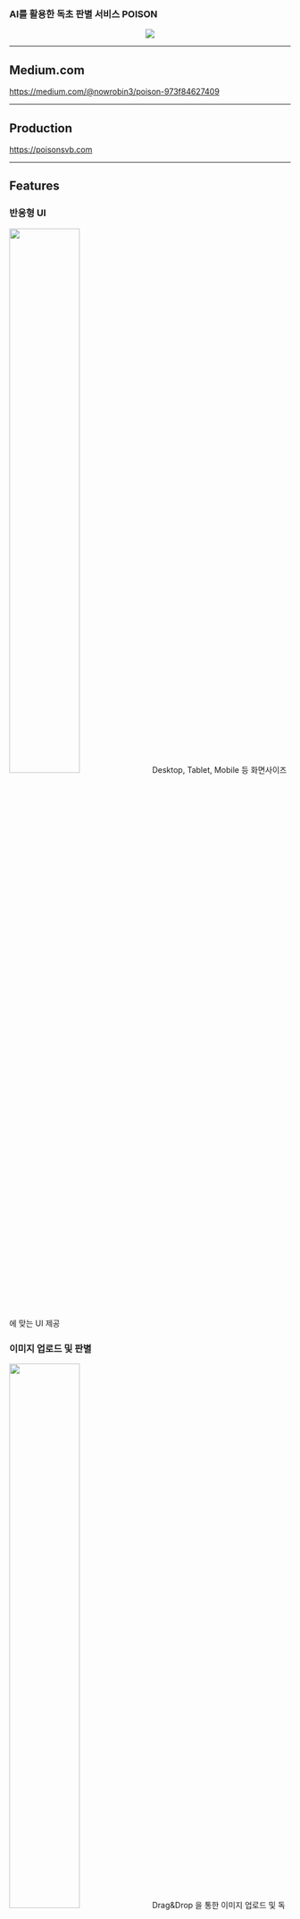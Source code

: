 
### <p>AI를 활용한 독초 판별 서비스 POISON</p>
<div align=center>
<img src="https://user-images.githubusercontent.com/112836685/216101873-695f850c-1647-4374-b744-d76cef4f1ab3.png"/>
 
</div>

***
## Medium.com
https://medium.com/@nowrobin3/poison-973f84627409
***
## Production
https://poisonsvb.com
  
***
## Features

### 반응형 UI
<img src="https://user-images.githubusercontent.com/83197138/216485464-ba868a0a-3625-429f-8883-d47504e6a74c.gif" width="50%"/>
Desktop, Tablet, Mobile 등 화면사이즈에 맞는 UI 제공

### 이미지 업로드 및 판별
<img src="https://user-images.githubusercontent.com/83197138/216485225-5e284db3-d0c8-400d-8b18-c825fc5969c3.gif" width="50%"/>
Drag&Drop 을 통한 이미지 업로드 및 독초 판별 결과 제공

### 도감 
<img src="https://user-images.githubusercontent.com/83197138/216485419-960d34f1-04f2-4546-9843-9ca0bc5d6d35.gif" width="50%"/>
학습된 식물들의 리스트 및 식물 정보를 볼 수 있는 페이지<br/>
도감리스트 전체를 로딩하는 것이 아닌 무한스크롤을 통해 필요한 만큼의 데이터 로딩

### 검색 
<img src="https://user-images.githubusercontent.com/83197138/216485432-be9465a4-8935-4cc5-a2df-f2993e5e02fd.gif" width="50%"/>
도감에 등록된 식물을 검색할 수 있는 페이지<br/>
MongoDB Atlas Search를 통해 유사어 검색, 다중검색 지원

### 랭킹 
<img src="https://user-images.githubusercontent.com/83197138/216485444-51852996-3fa4-4e6f-a325-00fded4055b2.gif" width="50%"/>
판별 결과로 많이 조회된 순으로 랭킹을 보여주는 컴포넌트<br/>
스케쥴러를 사용하여 1시간 단위의 랭킹 제공 가능<br/>
차트를 통해 결과를 시각적으로 표현






***
## System Arcitechture
<div align =center>
<image src="https://user-images.githubusercontent.com/112836685/216496964-67b71afe-feb5-4d87-913d-ae3d83e9bd3c.png">
</div>
  
  
  
***
## Tech Stack

<div align =center>

Area| Tech Stack|
:--------:|:------------------------------:|
**Frontend** | <img src="https://img.shields.io/badge/TypeScript-3178C6.svg?style=for-the-badge&logo=TypeScript&logoColor=black"> <img src="https://img.shields.io/badge/react-61DAFB?style=for-the-badge&logo=react&logoColor=black"> <img src="https://img.shields.io/badge/ReactQuery-FF4154.svg?&style=for-the-badge&logo=ReactQuery&logoColor=white"> <img src="https://img.shields.io/badge/React Router-CA4245.svg?&style=for-the-badge&logo=reactrouter&logoColor=white"> <img src="https://img.shields.io/badge/Vite-646CFF.svg?&style=for-the-badge&logo=vite&logoColor=white"> <img src="https://img.shields.io/badge/Sass-CC6699?&style=for-the-badge&logo=Sass&logoColor=white"> <img src="https://img.shields.io/badge/Framer Motion-0055FF?&style=for-the-badge&logo=framer&logoColor=white"> <img src="https://img.shields.io/badge/Storybook-FF4785?&style=for-the-badge&logo=storybook&logoColor=white"> <img src="https://img.shields.io/badge/Mock Service Worker-FF6A33?&style=for-the-badge"> <img src="https://img.shields.io/badge/ApexChart-0682F2?&style=for-the-badge"> 
**Backend** | <img src="https://img.shields.io/badge/Django-092E20?style=for-the-badge&logo=Django&logoColor=white"> <img src="https://img.shields.io/badge/DJANGO_REST-ff1709?style=for-the-badge&logo=django&logoColor=white&color=ff1709&labelColor=gray"> <img src="https://img.shields.io/badge/RabbitMQ-FF6600?style=for-the-badge&logo=RabbitMQ&logoColor=white"> <img src="https://img.shields.io/badge/Celery-37814A?style=for-the-badge&logo=Celery&logoColor=white"> <img src="https://img.shields.io/badge/mongoDB-47A248?style=for-the-badge&logo=MongoDB&logoColor=white">  <img src="https://img.shields.io/badge/Amazon S3-569A31?style=for-the-badge&logo=Amazon S3&logoColor=white"> <img src="https://img.shields.io/badge/Redis-DC382D?style=for-the-badge&logo=Redis&logoColor=white">
**AI** | <img src="https://img.shields.io/badge/flask-000000?&style=for-the-badge&logo=flask&logoColor=white"> <img src="https://img.shields.io/badge/OpenCV-5C3EE8?style=for-the-badge&logo=OpenCV&logoColor=white"> <img src="https://img.shields.io/badge/TensorFlow-FF6F00?&style=for-the-badge&logo=TensorFlow&logoColor=white"> <img src="https://img.shields.io/badge/scikit_learn-F7931E?&style=for-the-badge&logo=scikit-learn&logoColor=white">
**DevOps** | <img src="https://img.shields.io/badge/NGINX-009639?style=for-the-badge&logo=nginx&logoColor=black"> <img src="https://img.shields.io/badge/gunicorn-499848?style=for-the-badge&logo=gunicorn&logoColor=black"> <img src="https://img.shields.io/badge/Docker-2496ED?style=for-the-badge&logo=docker&logoColor=white"> <img src="https://img.shields.io/badge/Github_Actions-2088FF?style=for-the-badge&logo=Github-Actions&logoColor=black"> <img src="https://img.shields.io/badge/Amazon_EC2-FF9900?style=for-the-badge&logo=Amazon-EC2&logoColor=black">
**Monitoring** |   <img src="https://img.shields.io/badge/Grafana-F46800?style=for-the-badge&logo=grafana&logoColor=black"> <img src="https://img.shields.io/badge/Prometheus-E6522C?style=for-the-badge&logo=Prometheus&logoColor=black"> <img src = "https://img.shields.io/badge/cadvisor-1478FF?style=for-the-badge&logoColor=black"> <img src="https://img.shields.io/badge/Sentry-362D59?&style=for-the-badge&logo=sentry&logoColor=white"> ![node-exporter](https://img.shields.io/badge/node_exporter-37D100?style=for-the-badge&logoColor=black) ![Elastic Stack](https://img.shields.io/static/v1?style=for-the-badge&message=Elastic+Stack&color=005571&logo=Elastic+Stack&logoColor=FFFFFF&label=)
**etc** | ![Slack](https://img.shields.io/static/v1?style=for-the-badge&message=Slack&color=4A154B&logo=Slack&logoColor=FFFFFF&label=) ![Notion](https://img.shields.io/static/v1?style=for-the-badge&message=Notion&color=000000&logo=Notion&logoColor=FFFFFF&label=) ![Figma](https://img.shields.io/static/v1?style=for-the-badge&message=Figma&color=F24E1E&logo=Figma&logoColor=FFFFFF&label=) ![Postman](https://img.shields.io/static/v1?style=for-the-badge&message=Postman&color=FF6C37&logo=Postman&logoColor=FFFFFF&label=) <img src="https://img.shields.io/badge/swagger-85EA2D?style=for-the-badge&logo=swagger&logoColor=black"> ![GitKraken](https://img.shields.io/static/v1?style=for-the-badge&message=GitKraken&color=179287&logo=GitKraken&logoColor=FFFFFF&label=) ![Visual Studio Code](https://img.shields.io/static/v1?style=for-the-badge&message=Visual+Studio+Code&color=007ACC&logo=Visual+Studio+Code&logoColor=FFFFFF&label=)
</div>
  
*** 
 
<details>
<summary><h3>Frontend</h3></summary>
 
## File Directory
```
📦frontend
 ┣ 📂.github
 ┃ ┣ 📂ISSUE_TEMPLATE
 ┃ ┃ ┣ 📜error-report.md
 ┃ ┃ ┣ 📜feature-request.md
 ┃ ┃ ┣ 📜refactoring-report.md
 ┃ ┃ ┗ 📜setting-report.md
 ┃ ┗ 📜PULL_REQUEST_TEMPLATE.md
 ┣ 📂.storybook
 ┃ ┣ 📜main.cjs
 ┃ ┣ 📜preview-head.html
 ┃ ┗ 📜preview.cjs
 ┣ 📂public
 ┃ ┣ 📜favicon.ico
 ┃ ┗ 📜mockServiceWorker.js
 ┣ 📂src
 ┃ ┣ 📂assets
 ┃ ┃ ┣ 📜FirstMedal.png
 ┃ ┃ ┣ 📜SecondMedal.png
 ┃ ┃ ┣ 📜ThirdMedal.png
 ┃ ┃ ┣ 📜crown.svg
 ┃ ┃ ┣ 📜firstPlace.svg
 ┃ ┃ ┣ 📜icon_x.png
 ┃ ┃ ┣ 📜image1.svg
 ┃ ┃ ┣ 📜logo.svg
 ┃ ┃ ┣ 📜logo2.png
 ┃ ┃ ┣ 📜main_background.png
 ┃ ┃ ┣ 📜outercrown.svg
 ┃ ┃ ┣ 📜react.svg
 ┃ ┃ ┣ 📜search.svg
 ┃ ┃ ┗ 📜upload.svg
 ┃ ┣ 📂components
 ┃ ┃ ┣ 📂BarChart
 ┃ ┃ ┃ ┗ 📜index.tsx
 ┃ ┃ ┣ 📂DetailModal
 ┃ ┃ ┃ ┣ 📜index.tsx
 ┃ ┃ ┃ ┗ 📜styles.module.scss
 ┃ ┃ ┣ 📂DonutChart
 ┃ ┃ ┃ ┣ 📜index.tsx
 ┃ ┃ ┃ ┗ 📜styles.module.scss
 ┃ ┃ ┣ 📂EncyclopediaBtn
 ┃ ┃ ┃ ┣ 📜index.tsx
 ┃ ┃ ┃ ┗ 📜styles.module.scss
 ┃ ┃ ┣ 📂FlowerCard
 ┃ ┃ ┃ ┣ 📜index.tsx
 ┃ ┃ ┃ ┗ 📜styles.module.scss
 ┃ ┃ ┣ 📂Loading
 ┃ ┃ ┃ ┣ 📜index.tsx
 ┃ ┃ ┃ ┗ 📜styles.module.scss
 ┃ ┃ ┣ 📂Loading2
 ┃ ┃ ┃ ┣ 📜index.tsx
 ┃ ┃ ┃ ┗ 📜styles.module.scss
 ┃ ┃ ┣ 📂LogoTitle
 ┃ ┃ ┃ ┣ 📜index.tsx
 ┃ ┃ ┃ ┗ 📜styles.module.scss
 ┃ ┃ ┣ 📂NavigationBar
 ┃ ┃ ┃ ┣ 📜index.tsx
 ┃ ┃ ┃ ┗ 📜styles.module.scss
 ┃ ┃ ┣ 📂PieChart
 ┃ ┃ ┃ ┗ 📜index.tsx
 ┃ ┃ ┣ 📂RankList
 ┃ ┃ ┃ ┣ 📜index.tsx
 ┃ ┃ ┃ ┗ 📜styles.module.scss
 ┃ ┃ ┣ 📂RankModal
 ┃ ┃ ┃ ┣ 📜index.tsx
 ┃ ┃ ┃ ┗ 📜styles.module.scss
 ┃ ┃ ┣ 📂RankTop
 ┃ ┃ ┃ ┣ 📜index.tsx
 ┃ ┃ ┃ ┗ 📜styles.module.scss
 ┃ ┃ ┣ 📂RankingBtn
 ┃ ┃ ┃ ┣ 📜index.tsx
 ┃ ┃ ┃ ┗ 📜styles.module.scss
 ┃ ┃ ┗ 📂ResultCard
 ┃ ┃ ┃ ┣ 📜index.tsx
 ┃ ┃ ┃ ┗ 📜styles.module.scss
 ┃ ┣ 📂hooks
 ┃ ┃ ┣ 📜useInput.ts
 ┃ ┃ ┗ 📜useSearchFlower.ts
 ┃ ┣ 📂mocks
 ┃ ┃ ┣ 📜handlers.ts
 ┃ ┃ ┗ 📜worker.ts
 ┃ ┣ 📂pages
 ┃ ┃ ┣ 📂Encyclopedia
 ┃ ┃ ┃ ┣ 📜index.tsx
 ┃ ┃ ┃ ┗ 📜styles.module.scss
 ┃ ┃ ┣ 📂Main
 ┃ ┃ ┃ ┣ 📜index.tsx
 ┃ ┃ ┃ ┗ 📜styles.module.scss
 ┃ ┃ ┣ 📂Result
 ┃ ┃ ┃ ┣ 📜index.tsx
 ┃ ┃ ┃ ┗ 📜styles.module.scss
 ┃ ┃ ┗ 📜_layout.tsx
 ┃ ┣ 📂stories
 ┃ ┃ ┣ 📂DetailModal
 ┃ ┃ ┃ ┣ 📜DetailModal.stories.tsx
 ┃ ┃ ┃ ┣ 📜index.tsx
 ┃ ┃ ┃ ┗ 📜styles.module.scss
 ┃ ┃ ┣ 📂DonutChart
 ┃ ┃ ┃ ┣ 📜DountChart.stories.tsx
 ┃ ┃ ┃ ┣ 📜index.tsx
 ┃ ┃ ┃ ┗ 📜styles.module.scss
 ┃ ┃ ┣ 📂EncyclopediaBtn
 ┃ ┃ ┃ ┣ 📜EncyclopediaBtn.stories.tsx
 ┃ ┃ ┃ ┣ 📜index.tsx
 ┃ ┃ ┃ ┗ 📜styles.module.scss
 ┃ ┃ ┣ 📂FlowerCard
 ┃ ┃ ┃ ┣ 📜FlowerCard.stories.tsx
 ┃ ┃ ┃ ┣ 📜index.tsx
 ┃ ┃ ┃ ┗ 📜styles.module.scss
 ┃ ┃ ┣ 📂Loading
 ┃ ┃ ┃ ┣ 📜Loading.stories.tsx
 ┃ ┃ ┃ ┣ 📜index.tsx
 ┃ ┃ ┃ ┗ 📜styles.module.scss
 ┃ ┃ ┣ 📂Loading2
 ┃ ┃ ┃ ┣ 📜Loading2.stories.tsx
 ┃ ┃ ┃ ┣ 📜index.tsx
 ┃ ┃ ┃ ┗ 📜styles.module.scss
 ┃ ┃ ┣ 📂LogoTitle
 ┃ ┃ ┃ ┣ 📜Logotitle.stories.tsx
 ┃ ┃ ┃ ┣ 📜index.tsx
 ┃ ┃ ┃ ┗ 📜styles.module.scss
 ┃ ┃ ┣ 📂NavigationBar
 ┃ ┃ ┃ ┣ 📜NavigationBar.stories.tsx
 ┃ ┃ ┃ ┣ 📜index.tsx
 ┃ ┃ ┃ ┗ 📜styles.module.scss
 ┃ ┃ ┣ 📂RankList
 ┃ ┃ ┃ ┣ 📜RankList.stories.tsx
 ┃ ┃ ┃ ┣ 📜index.tsx
 ┃ ┃ ┃ ┗ 📜styles.module.scss
 ┃ ┃ ┣ 📂RankModal
 ┃ ┃ ┃ ┣ 📜RankModal.stories.tsx
 ┃ ┃ ┃ ┣ 📜index.tsx
 ┃ ┃ ┃ ┗ 📜styles.module.scss
 ┃ ┃ ┣ 📂RankTop
 ┃ ┃ ┃ ┣ 📜RankTop.stories.tsx
 ┃ ┃ ┃ ┣ 📜index.tsx
 ┃ ┃ ┃ ┗ 📜styles.module.scss
 ┃ ┃ ┣ 📂RankingBtn
 ┃ ┃ ┃ ┣ 📜RankingBtn.stories.tsx
 ┃ ┃ ┃ ┣ 📜index.tsx
 ┃ ┃ ┃ ┗ 📜styles.module.scss
 ┃ ┃ ┣ 📂ResultCard
 ┃ ┃ ┃ ┣ 📜ResultCard.stories.tsx
 ┃ ┃ ┃ ┣ 📜index.tsx
 ┃ ┃ ┃ ┗ 📜styles.module.scss
 ┃ ┃ ┣ 📂assets
 ┃ ┃ ┃ ┣ 📜FirstMedal.png
 ┃ ┃ ┃ ┣ 📜SecondMedal.png
 ┃ ┃ ┃ ┣ 📜ThirdMedal.png
 ┃ ┃ ┃ ┣ 📜code-brackets.svg
 ┃ ┃ ┃ ┣ 📜colors.svg
 ┃ ┃ ┃ ┣ 📜comments.svg
 ┃ ┃ ┃ ┣ 📜crown.svg
 ┃ ┃ ┃ ┣ 📜direction.svg
 ┃ ┃ ┃ ┣ 📜firstPlace.svg
 ┃ ┃ ┃ ┣ 📜flow.svg
 ┃ ┃ ┃ ┣ 📜icon_x.png
 ┃ ┃ ┃ ┣ 📜image1.svg
 ┃ ┃ ┃ ┣ 📜logo copy.svg
 ┃ ┃ ┃ ┣ 📜logo.svg
 ┃ ┃ ┃ ┣ 📜logo2.png
 ┃ ┃ ┃ ┣ 📜main_background.png
 ┃ ┃ ┃ ┣ 📜outercrown.svg
 ┃ ┃ ┃ ┣ 📜plugin.svg
 ┃ ┃ ┃ ┣ 📜react.svg
 ┃ ┃ ┃ ┣ 📜repo.svg
 ┃ ┃ ┃ ┣ 📜search.svg
 ┃ ┃ ┃ ┣ 📜stackalt.svg
 ┃ ┃ ┃ ┗ 📜upload.svg
 ┃ ┃ ┣ 📂hooks
 ┃ ┃ ┃ ┣ 📜useInput.ts
 ┃ ┃ ┃ ┗ 📜useSearchFlower.ts
 ┃ ┃ ┣ 📜Button.stories.tsx
 ┃ ┃ ┣ 📜Button.tsx
 ┃ ┃ ┣ 📜Header.stories.tsx
 ┃ ┃ ┣ 📜Header.tsx
 ┃ ┃ ┣ 📜Introduction.stories.mdx
 ┃ ┃ ┣ 📜Page.stories.tsx
 ┃ ┃ ┣ 📜Page.tsx
 ┃ ┃ ┣ 📜button.css
 ┃ ┃ ┣ 📜header.css
 ┃ ┃ ┣ 📜media.scss
 ┃ ┃ ┣ 📜page.css
 ┃ ┃ ┗ 📜queryClient.ts
 ┃ ┣ 📂types
 ┃ ┃ ┣ 📜detail.ts
 ┃ ┃ ┣ 📜ency.ts
 ┃ ┃ ┣ 📜rank.ts
 ┃ ┃ ┣ 📜result.ts
 ┃ ┃ ┗ 📜test.ts
 ┃ ┣ 📜App.tsx
 ┃ ┣ 📜Routes.tsx
 ┃ ┣ 📜main.tsx
 ┃ ┣ 📜media.scss
 ┃ ┣ 📜queryClient.ts
 ┃ ┣ 📜reset.scss
 ┃ ┗ 📜vite-env.d.ts
 ┣ 📜.dockerignore
 ┣ 📜.eslintrc.js
 ┣ 📜.git
 ┣ 📜.gitignore
 ┣ 📜.prettierrc
 ┣ 📜Dockerfile.dev
 ┣ 📜Dockerfile.prod
 ┣ 📜LICENSE
 ┣ 📜README.md
 ┣ 📜index.html
 ┣ 📜package.json
 ┣ 📜postcss.config.cjs
 ┣ 📜tailwind.config.cjs
 ┣ 📜tsconfig.json
 ┣ 📜tsconfig.node.json
 ┣ 📜vite.config.ts
 ┗ 📜yarn.lock
 ```
 
## React Vite TypeScript
<img src="https://user-images.githubusercontent.com/83197138/216725991-05cc308e-13b0-415e-ba68-df336f37aa3a.png" width="60%"/>
ESModule 기반의 Vite를 사용하여 개발 서버를 더욱 빠르게 구동했습니다.
SPA인 React를 사용함으로써 UX를 향상시켰습니다.
Code splitting을 사용해 라우트별로 파일을 나누어 트래픽과 로딩 속도를 개선하였습니다.
정적 타입 언어인 Typescript을 사용하여 컴파일 단계에서 에러를 빠르게 확인할 수 있게 하였습니다.

## React Query & MSW
<img src="https://user-images.githubusercontent.com/83197138/216726050-67a1da9b-e822-4e4d-94e6-6e45148fa3ef.png" width="60%"/>
React query를 사용하여 서버와 클라이언트가 비동기적으로 공유하는 데이터를 관리하고 데이터 캐싱을 활용하여, API 트래픽을 감소시켰습니다.
네트워크 단에서 API를 Mocking 할 수 있는 MSW를 사용하여 API 개발을 기다리는 지연시간 없이 프론트엔드 개발이 가능하도록 하여 개발 속도를 향상시켰습니다.


## Storybook
<img src="https://user-images.githubusercontent.com/8746067/216549205-d8daf99f-19e4-4676-8e64-9243b030bbfd.png" width="60%"/>

Storybook을 사용해서 UI를 구성하는 컴포넌트들의 인터렉션 및 UI를 테스팅할 수 있게 했습니다.

## Monitoring
Sentry
|**Performance Monitoring** |**Error Example**|
|-----|-----|
<img src = "https://user-images.githubusercontent.com/8746067/216548977-2ed0a9b7-3d73-4442-9160-3d144285cdd9.png" width="500px" height="300px">|<img src = "https://user-images.githubusercontent.com/8746067/216548978-ce661720-1700-46b4-a5f1-4b77a65fe83f.png" width="500px" height="300px">

프론트엔드 에러 모니터링 및 트래킹 툴인 센트리를 사용하여 에러를 추적하였습니다. 에러의 종류, 발생 위치 등에 대한 정보를 제공하므로 원인을 찾는 데 들이는 시간을 덜 수 있으며, 에러 발생 즉시 메일 알림을 받아 빠르게 확인할 수 있습니다.
  
</details>  
  


<details> 
<summary><h3>Backend</h3></summary>
 
## File Directory

```
📦backend
 ┣ 📂.github
 ┃ ┣ 📂ISSUE_TEMPLATE
 ┃ ┃ ┣ 📜error-report.md
 ┃ ┃ ┣ 📜feature-request.md
 ┃ ┃ ┣ 📜refactoring-report.md
 ┃ ┃ ┗ 📜setting-report.md
 ┃ ┣ 📜.DS_Store
 ┃ ┗ 📜PULL_REQUEST_TEMPLATE.md
 ┣ 📂config
 ┃ ┣ 📜.env
 ┃ ┣ 📜__init__.py
 ┃ ┣ 📜asgi.py
 ┃ ┣ 📜settings.py
 ┃ ┣ 📜urls.py
 ┃ ┗ 📜wsgi.py
 ┣ 📂flower
 ┃ ┣ 📂migrations
 ┃ ┃ ┣ 📜0001_initial.py
 ┃ ┃ ┗ 📜__init__.py
 ┃ ┣ 📜__init__.py
 ┃ ┣ 📜admin.py
 ┃ ┣ 📜apps.py
 ┃ ┣ 📜celery.py
 ┃ ┣ 📜connect.py
 ┃ ┣ 📜models.py
 ┃ ┣ 📜serializers.py
 ┃ ┣ 📜tasks.py
 ┃ ┣ 📜tests.py
 ┃ ┣ 📜updater.py
 ┃ ┣ 📜urls.py
 ┃ ┗ 📜views.py
 ┣ 📂static
 ┃ ┣ 📂admin
 ┃ ┃ ┣ 📂css
 ┃ ┃ ┃ ┣ 📂vendor
 ┃ ┃ ┃ ┃ ┗ 📂select2
 ┃ ┃ ┃ ┃ ┃ ┣ 📜LICENSE-SELECT2.md
 ┃ ┃ ┃ ┃ ┃ ┣ 📜select2.css
 ┃ ┃ ┃ ┃ ┃ ┗ 📜select2.min.css
 ┃ ┃ ┃ ┣ 📜autocomplete.css
 ┃ ┃ ┃ ┣ 📜base.css
 ┃ ┃ ┃ ┣ 📜changelists.css
 ┃ ┃ ┃ ┣ 📜dashboard.css
 ┃ ┃ ┃ ┣ 📜fonts.css
 ┃ ┃ ┃ ┣ 📜forms.css
 ┃ ┃ ┃ ┣ 📜login.css
 ┃ ┃ ┃ ┣ 📜nav_sidebar.css
 ┃ ┃ ┃ ┣ 📜responsive.css
 ┃ ┃ ┃ ┣ 📜responsive_rtl.css
 ┃ ┃ ┃ ┣ 📜rtl.css
 ┃ ┃ ┃ ┗ 📜widgets.css
 ┃ ┃ ┣ 📂fonts
 ┃ ┃ ┃ ┣ 📜LICENSE.txt
 ┃ ┃ ┃ ┣ 📜README.txt
 ┃ ┃ ┃ ┣ 📜Roboto-Bold-webfont.woff
 ┃ ┃ ┃ ┣ 📜Roboto-Light-webfont.woff
 ┃ ┃ ┃ ┗ 📜Roboto-Regular-webfont.woff
 ┃ ┃ ┣ 📂img
 ┃ ┃ ┃ ┣ 📂gis
 ┃ ┃ ┃ ┃ ┣ 📜move_vertex_off.svg
 ┃ ┃ ┃ ┃ ┗ 📜move_vertex_on.svg
 ┃ ┃ ┃ ┣ 📜LICENSE
 ┃ ┃ ┃ ┣ 📜README.txt
 ┃ ┃ ┃ ┣ 📜calendar-icons.svg
 ┃ ┃ ┃ ┣ 📜icon-addlink.svg
 ┃ ┃ ┃ ┣ 📜icon-alert.svg
 ┃ ┃ ┃ ┣ 📜icon-calendar.svg
 ┃ ┃ ┃ ┣ 📜icon-changelink.svg
 ┃ ┃ ┃ ┣ 📜icon-clock.svg
 ┃ ┃ ┃ ┣ 📜icon-deletelink.svg
 ┃ ┃ ┃ ┣ 📜icon-no.svg
 ┃ ┃ ┃ ┣ 📜icon-unknown-alt.svg
 ┃ ┃ ┃ ┣ 📜icon-unknown.svg
 ┃ ┃ ┃ ┣ 📜icon-viewlink.svg
 ┃ ┃ ┃ ┣ 📜icon-yes.svg
 ┃ ┃ ┃ ┣ 📜inline-delete.svg
 ┃ ┃ ┃ ┣ 📜search.svg
 ┃ ┃ ┃ ┣ 📜selector-icons.svg
 ┃ ┃ ┃ ┣ 📜sorting-icons.svg
 ┃ ┃ ┃ ┣ 📜tooltag-add.svg
 ┃ ┃ ┃ ┗ 📜tooltag-arrowright.svg
 ┃ ┃ ┗ 📂js
 ┃ ┃ ┃ ┣ 📂admin
 ┃ ┃ ┃ ┃ ┣ 📜DateTimeShortcuts.js
 ┃ ┃ ┃ ┃ ┗ 📜RelatedObjectLookups.js
 ┃ ┃ ┃ ┣ 📂vendor
 ┃ ┃ ┃ ┃ ┣ 📂jquery
 ┃ ┃ ┃ ┃ ┃ ┣ 📜LICENSE.txt
 ┃ ┃ ┃ ┃ ┃ ┣ 📜jquery.js
 ┃ ┃ ┃ ┃ ┃ ┗ 📜jquery.min.js
 ┃ ┃ ┃ ┃ ┣ 📂select2
 ┃ ┃ ┃ ┃ ┃ ┣ 📂i18n
 ┃ ┃ ┃ ┃ ┃ ┃ ┣ 📜af.js
 ┃ ┃ ┃ ┃ ┃ ┃ ┣ 📜ar.js
 ┃ ┃ ┃ ┃ ┃ ┃ ┣ 📜az.js
 ┃ ┃ ┃ ┃ ┃ ┃ ┣ 📜bg.js
 ┃ ┃ ┃ ┃ ┃ ┃ ┣ 📜bn.js
 ┃ ┃ ┃ ┃ ┃ ┃ ┣ 📜bs.js
 ┃ ┃ ┃ ┃ ┃ ┃ ┣ 📜ca.js
 ┃ ┃ ┃ ┃ ┃ ┃ ┣ 📜cs.js
 ┃ ┃ ┃ ┃ ┃ ┃ ┣ 📜da.js
 ┃ ┃ ┃ ┃ ┃ ┃ ┣ 📜de.js
 ┃ ┃ ┃ ┃ ┃ ┃ ┣ 📜dsb.js
 ┃ ┃ ┃ ┃ ┃ ┃ ┣ 📜el.js
 ┃ ┃ ┃ ┃ ┃ ┃ ┣ 📜en.js
 ┃ ┃ ┃ ┃ ┃ ┃ ┣ 📜es.js
 ┃ ┃ ┃ ┃ ┃ ┃ ┣ 📜et.js
 ┃ ┃ ┃ ┃ ┃ ┃ ┣ 📜eu.js
 ┃ ┃ ┃ ┃ ┃ ┃ ┣ 📜fa.js
 ┃ ┃ ┃ ┃ ┃ ┃ ┣ 📜fi.js
 ┃ ┃ ┃ ┃ ┃ ┃ ┣ 📜fr.js
 ┃ ┃ ┃ ┃ ┃ ┃ ┣ 📜gl.js
 ┃ ┃ ┃ ┃ ┃ ┃ ┣ 📜he.js
 ┃ ┃ ┃ ┃ ┃ ┃ ┣ 📜hi.js
 ┃ ┃ ┃ ┃ ┃ ┃ ┣ 📜hr.js
 ┃ ┃ ┃ ┃ ┃ ┃ ┣ 📜hsb.js
 ┃ ┃ ┃ ┃ ┃ ┃ ┣ 📜hu.js
 ┃ ┃ ┃ ┃ ┃ ┃ ┣ 📜hy.js
 ┃ ┃ ┃ ┃ ┃ ┃ ┣ 📜id.js
 ┃ ┃ ┃ ┃ ┃ ┃ ┣ 📜is.js
 ┃ ┃ ┃ ┃ ┃ ┃ ┣ 📜it.js
 ┃ ┃ ┃ ┃ ┃ ┃ ┣ 📜ja.js
 ┃ ┃ ┃ ┃ ┃ ┃ ┣ 📜ka.js
 ┃ ┃ ┃ ┃ ┃ ┃ ┣ 📜km.js
 ┃ ┃ ┃ ┃ ┃ ┃ ┣ 📜ko.js
 ┃ ┃ ┃ ┃ ┃ ┃ ┣ 📜lt.js
 ┃ ┃ ┃ ┃ ┃ ┃ ┣ 📜lv.js
 ┃ ┃ ┃ ┃ ┃ ┃ ┣ 📜mk.js
 ┃ ┃ ┃ ┃ ┃ ┃ ┣ 📜ms.js
 ┃ ┃ ┃ ┃ ┃ ┃ ┣ 📜nb.js
 ┃ ┃ ┃ ┃ ┃ ┃ ┣ 📜ne.js
 ┃ ┃ ┃ ┃ ┃ ┃ ┣ 📜nl.js
 ┃ ┃ ┃ ┃ ┃ ┃ ┣ 📜pl.js
 ┃ ┃ ┃ ┃ ┃ ┃ ┣ 📜ps.js
 ┃ ┃ ┃ ┃ ┃ ┃ ┣ 📜pt-BR.js
 ┃ ┃ ┃ ┃ ┃ ┃ ┣ 📜pt.js
 ┃ ┃ ┃ ┃ ┃ ┃ ┣ 📜ro.js
 ┃ ┃ ┃ ┃ ┃ ┃ ┣ 📜ru.js
 ┃ ┃ ┃ ┃ ┃ ┃ ┣ 📜sk.js
 ┃ ┃ ┃ ┃ ┃ ┃ ┣ 📜sl.js
 ┃ ┃ ┃ ┃ ┃ ┃ ┣ 📜sq.js
 ┃ ┃ ┃ ┃ ┃ ┃ ┣ 📜sr-Cyrl.js
 ┃ ┃ ┃ ┃ ┃ ┃ ┣ 📜sr.js
 ┃ ┃ ┃ ┃ ┃ ┃ ┣ 📜sv.js
 ┃ ┃ ┃ ┃ ┃ ┃ ┣ 📜th.js
 ┃ ┃ ┃ ┃ ┃ ┃ ┣ 📜tk.js
 ┃ ┃ ┃ ┃ ┃ ┃ ┣ 📜tr.js
 ┃ ┃ ┃ ┃ ┃ ┃ ┣ 📜uk.js
 ┃ ┃ ┃ ┃ ┃ ┃ ┣ 📜vi.js
 ┃ ┃ ┃ ┃ ┃ ┃ ┣ 📜zh-CN.js
 ┃ ┃ ┃ ┃ ┃ ┃ ┗ 📜zh-TW.js
 ┃ ┃ ┃ ┃ ┃ ┣ 📜LICENSE.md
 ┃ ┃ ┃ ┃ ┃ ┣ 📜select2.full.js
 ┃ ┃ ┃ ┃ ┃ ┗ 📜select2.full.min.js
 ┃ ┃ ┃ ┃ ┗ 📂xregexp
 ┃ ┃ ┃ ┃ ┃ ┣ 📜LICENSE.txt
 ┃ ┃ ┃ ┃ ┃ ┣ 📜xregexp.js
 ┃ ┃ ┃ ┃ ┃ ┗ 📜xregexp.min.js
 ┃ ┃ ┃ ┣ 📜SelectBox.js
 ┃ ┃ ┃ ┣ 📜SelectFilter2.js
 ┃ ┃ ┃ ┣ 📜actions.js
 ┃ ┃ ┃ ┣ 📜autocomplete.js
 ┃ ┃ ┃ ┣ 📜calendar.js
 ┃ ┃ ┃ ┣ 📜cancel.js
 ┃ ┃ ┃ ┣ 📜change_form.js
 ┃ ┃ ┃ ┣ 📜collapse.js
 ┃ ┃ ┃ ┣ 📜core.js
 ┃ ┃ ┃ ┣ 📜inlines.js
 ┃ ┃ ┃ ┣ 📜jquery.init.js
 ┃ ┃ ┃ ┣ 📜nav_sidebar.js
 ┃ ┃ ┃ ┣ 📜popup_response.js
 ┃ ┃ ┃ ┣ 📜prepopulate.js
 ┃ ┃ ┃ ┣ 📜prepopulate_init.js
 ┃ ┃ ┃ ┗ 📜urlify.js
 ┃ ┣ 📂drf-yasg
 ┃ ┃ ┣ 📂redoc
 ┃ ┃ ┃ ┣ 📜LICENSE
 ┃ ┃ ┃ ┣ 📜redoc-logo.png
 ┃ ┃ ┃ ┣ 📜redoc.min.js
 ┃ ┃ ┃ ┗ 📜redoc.standalone.js.map
 ┃ ┃ ┣ 📂redoc-old
 ┃ ┃ ┃ ┣ 📜LICENSE
 ┃ ┃ ┃ ┣ 📜redoc.min.js
 ┃ ┃ ┃ ┗ 📜redoc.min.js.map
 ┃ ┃ ┣ 📂swagger-ui-dist
 ┃ ┃ ┃ ┣ 📜LICENSE
 ┃ ┃ ┃ ┣ 📜NOTICE
 ┃ ┃ ┃ ┣ 📜absolute-path.js
 ┃ ┃ ┃ ┣ 📜favicon-32x32.png
 ┃ ┃ ┃ ┣ 📜index.js
 ┃ ┃ ┃ ┣ 📜oauth2-redirect.html
 ┃ ┃ ┃ ┣ 📜swagger-ui-bundle.js
 ┃ ┃ ┃ ┣ 📜swagger-ui-bundle.js.map
 ┃ ┃ ┃ ┣ 📜swagger-ui-es-bundle-core.js
 ┃ ┃ ┃ ┣ 📜swagger-ui-es-bundle-core.js.map
 ┃ ┃ ┃ ┣ 📜swagger-ui-es-bundle.js
 ┃ ┃ ┃ ┣ 📜swagger-ui-es-bundle.js.map
 ┃ ┃ ┃ ┣ 📜swagger-ui-standalone-preset.js
 ┃ ┃ ┃ ┣ 📜swagger-ui-standalone-preset.js.map
 ┃ ┃ ┃ ┣ 📜swagger-ui.css
 ┃ ┃ ┃ ┣ 📜swagger-ui.css.map
 ┃ ┃ ┃ ┗ 📜swagger-ui.js.map
 ┃ ┃ ┣ 📜README
 ┃ ┃ ┣ 📜immutable.js
 ┃ ┃ ┣ 📜immutable.min.js
 ┃ ┃ ┣ 📜insQ.js
 ┃ ┃ ┣ 📜insQ.min.js
 ┃ ┃ ┣ 📜redoc-init.js
 ┃ ┃ ┣ 📜style.css
 ┃ ┃ ┗ 📜swagger-ui-init.js
 ┃ ┗ 📂rest_framework
 ┃ ┃ ┣ 📂css
 ┃ ┃ ┃ ┣ 📜bootstrap-theme.min.css
 ┃ ┃ ┃ ┣ 📜bootstrap-theme.min.css.map
 ┃ ┃ ┃ ┣ 📜bootstrap-tweaks.css
 ┃ ┃ ┃ ┣ 📜bootstrap.min.css
 ┃ ┃ ┃ ┣ 📜bootstrap.min.css.map
 ┃ ┃ ┃ ┣ 📜default.css
 ┃ ┃ ┃ ┣ 📜font-awesome-4.0.3.css
 ┃ ┃ ┃ ┗ 📜prettify.css
 ┃ ┃ ┣ 📂docs
 ┃ ┃ ┃ ┣ 📂css
 ┃ ┃ ┃ ┃ ┣ 📜base.css
 ┃ ┃ ┃ ┃ ┣ 📜highlight.css
 ┃ ┃ ┃ ┃ ┗ 📜jquery.json-view.min.css
 ┃ ┃ ┃ ┣ 📂img
 ┃ ┃ ┃ ┃ ┣ 📜favicon.ico
 ┃ ┃ ┃ ┃ ┗ 📜grid.png
 ┃ ┃ ┃ ┗ 📂js
 ┃ ┃ ┃ ┃ ┣ 📜api.js
 ┃ ┃ ┃ ┃ ┣ 📜highlight.pack.js
 ┃ ┃ ┃ ┃ ┗ 📜jquery.json-view.min.js
 ┃ ┃ ┣ 📂fonts
 ┃ ┃ ┃ ┣ 📜fontawesome-webfont.eot
 ┃ ┃ ┃ ┣ 📜fontawesome-webfont.svg
 ┃ ┃ ┃ ┣ 📜fontawesome-webfont.ttf
 ┃ ┃ ┃ ┣ 📜fontawesome-webfont.woff
 ┃ ┃ ┃ ┣ 📜glyphicons-halflings-regular.eot
 ┃ ┃ ┃ ┣ 📜glyphicons-halflings-regular.svg
 ┃ ┃ ┃ ┣ 📜glyphicons-halflings-regular.ttf
 ┃ ┃ ┃ ┣ 📜glyphicons-halflings-regular.woff
 ┃ ┃ ┃ ┗ 📜glyphicons-halflings-regular.woff2
 ┃ ┃ ┣ 📂img
 ┃ ┃ ┃ ┣ 📜glyphicons-halflings-white.png
 ┃ ┃ ┃ ┣ 📜glyphicons-halflings.png
 ┃ ┃ ┃ ┗ 📜grid.png
 ┃ ┃ ┗ 📂js
 ┃ ┃ ┃ ┣ 📜ajax-form.js
 ┃ ┃ ┃ ┣ 📜bootstrap.min.js
 ┃ ┃ ┃ ┣ 📜coreapi-0.1.1.js
 ┃ ┃ ┃ ┣ 📜csrf.js
 ┃ ┃ ┃ ┣ 📜default.js
 ┃ ┃ ┃ ┣ 📜jquery-3.5.1.min.js
 ┃ ┃ ┃ ┗ 📜prettify-min.js
 ┣ 📜.git
 ┣ 📜.gitignore
 ┣ 📜Dockerfile
 ┣ 📜README.md
 ┣ 📜manage.py
 ┗ 📜requirements.txt
```
  
## API


### swagger
<div markdown="1">

![image](https://user-images.githubusercontent.com/112836685/215753323-26257498-ce14-435b-9bd6-def0dc1f64f7.png)

Swagger를 통해 API 명세서를 작성하였습니다.

</div>

## Celery

![image](https://user-images.githubusercontent.com/112836685/216561527-76405ebd-7106-484e-a951-109bbe986fe7.png)

Celery를 활용해 비교적 오래걸리는 독초 판별 서비스를 비동기로 처리하였습니다. 또한 Polling 방식을 활용해 celery가 요청처리중에도 다른 요청들을 받을 수 있게 구현하였습니다.

## DataBase

![image](https://user-images.githubusercontent.com/112836685/216560324-b395023a-3dcd-4029-93a1-889efc53d3c8.png)

MongoDB Atlas Search를 사용하여 꽃 이름 유사어 검색 및 다중검색이 가능하도록 검색엔진을 구현하였습니다.또한 Scheduler 를 활용하여 1시간 단위로 Database의 값을 update 해주는 Ranking System을 구현하였습니다.

## Monitoring
Grafana + Prometheus, ELK

|**Django** |**Node exporter**|
|-----|-----|
<img src = "https://user-images.githubusercontent.com/112836685/215755917-d95d1f67-284e-46bc-bb1a-4b4d60d0248d.png" width="500px" height="300px">|<img src = "https://user-images.githubusercontent.com/112836685/215756393-afd0c358-198c-475b-afc4-2a61ef44a20d.png" width="500px" height="300px">


|**cAdvisor** |**ELK**|
|-----|-----|
<img src = "https://user-images.githubusercontent.com/112836685/215756456-c339b819-463f-4b1b-9434-075df74f3684.png" width="500px" height="300px">|<img src = "https://user-images.githubusercontent.com/112836685/216101722-55819672-9a8e-4165-b45e-6b42f7b3f101.png" width="500px" height="300px">
  
Django에서 Prometheus를 통해 request,response에 대한 정보를 수집을 한 후 Grafana를 통해 시각화 하였습니다.
Slack과 Grafana를 연동하여 설정한 CPU 사용량 범위를 벗어날 경우 Slack에 경고 알림이 오도록 구현하였습니다.
CAdvisor를 활용해 각 컨테이너의 cpu, memory사용량등을 알수 있게 하였고, 컨테이너별 네트워크 사용량을 알수있게하였습니다.
node exporter를 통해 서버의 메모리, cpu 사용량, network traffic 등을 알수있게 하였습니다.

ELK 스택을 활용하여 nginx log를 모니터링하고, 시간대, 사이트별 응답코드, 응답코드 비율등을 모니터링 할 수 있게 설계하였습니다.
</details>  



  
<details>
<summary><h3>AI</h3></summary>

## File Directory
 
```
📦AI
 ┣ 📂.github
 ┃ ┣ 📂ISSUE_TEMPLATE
 ┃ ┃ ┣ 📜error-report.md
 ┃ ┃ ┣ 📜feature-request.md
 ┃ ┃ ┣ 📜refactoring-report.md
 ┃ ┃ ┗ 📜setting-report.md
 ┃ ┗ 📜PULL_REQUEST_TEMPLATE.md
 ┣ 📜.git
 ┣ 📜.gitignore
 ┣ 📜Dockerfile
 ┣ 📜README.md
 ┣ 📜app.py
 ┣ 📜lb6.pickle
 ┣ 📜p6flower.model
 ┗ 📜requirements.txt
```

## Model

![image](https://user-images.githubusercontent.com/112836685/216560396-24ca23a8-fd15-45af-a03c-4e681da66d04.png)

카카오 오픈 api인 crawling과 Kaggle을 통해 데이터셋을 확보하였고 MobileNet V2 모델을 학습 시켰습니다.

![image](https://user-images.githubusercontent.com/112836685/216560570-0b780ca7-d0ee-4f34-92f3-960a4472f53f.png)

해당 이미지는 학습된 모델의 평가 지표입니다. 약 90%의 정확도와 꽤 낮은 손실값을 가지고 있는 것을 확인할 수 있고 모델이 over fitting 되지 않은 것을 확인 할 수 있습니다.

</details> 
 

  
<details>
<summary><h3>Devops</h3></summary>


## HTTPS

![image](https://user-images.githubusercontent.com/112836685/216560063-cbd003b8-e160-488a-a6ba-ffc83c925f18.png)

SSL인증서를 발급받아 Https를 적용하여 웹사이트의 무결성을 보호하도록 하였습니다.

## Github Actions

Github Actions를 통해 CI/CD 파이프라인을 구축하여 코드 변경사항을 서버에 원할하게 반영할 수 있게 하였습니다.

</details>
  
***
  

## Installation

### 서버 시작하기

Backend .env file

- config/.env

```
DJANGO_SECRET_KEY=
DJANGO_PASSWORD=
```

```shell
$ git clone https://github.com/SV-Team-B/docker.git
$ git submodule update --recursive --remote --init
$ cd frontend
$ yarn
$ yarn build
$ cd ..
$ docker-compose up --build -d
```

### 개발 서버 시작하기

```shell
$ git clone https://github.com/SV-Team-B/docker.git
$ git submodule update --recursive --remote --init
$ docker-compose -f docker-compose-dev.yml up -d
```
***
  
## Our Team

| Name    | <center>이상민</center>|<center>한정욱</center> |<center>강석규</center> | 
| ------- | --------------------------------------------- | ------------------------------------ | --------------------------------------------- | 
| Profile | <center> <img width="110px" height="110px" src="https://avatars.githubusercontent.com/u/83197138?v=4" /> </center>|<center><img width="110px" height="110px" src="https://avatars.githubusercontent.com/u/101189924?v=4" /></center>|<center><img width="110px" height="110px" src="https://avatars.githubusercontent.com/u/8746067?v=4" /></center>|
| role    | <center>Team Leader<br> Frontend, DevOps</center>   | <center>Frontend, <br> DevOps</center>    | <center>Frontend ,<br> DevOps</center>  | 
GitHub | <center>[@sangminlee98](https://github.com/sangminlee98)</center> | <center>[@nowrobin](https://github.com/nowrobin) </center>| <center>[@AlgeMoya](https://github.com/AlgeMoya) </center>|



| Name    | <center>강기환</center> | <center>이준우</center> | <center>박영식</center> | <center>정동훈</center>
| ------- | --------------------------------------- | --------------------------------------- | --------------------------------------- | --------------------------------------- |
| Profile |<center><img width="110px" height="110px" src="https://avatars.githubusercontent.com/u/100124081?s=400&v=4" /></center>|<center><img width="110px" height="110px" src="https://avatars.githubusercontent.com/u/107318116?v=4" /></center>|<center><img width="110px" height="110px" src="https://avatars.githubusercontent.com/u/99026631?v=4" /></center>|<center><img width="110px" height="110px" src="https://avatars.githubusercontent.com/u/112836685?s=400&v=4" /></center>|
| role    | <center>Bakcend ,<br> DevOps, <br> AI</center> | <center>Backend,<br> DevOps</center> | <center>Backend,<br> DevOps</center> | <center>Backend,<br> DevOps</center> |
GitHub | <center>[@GiHwan2](https://github.com/GiHwan2)</center> | <center>[@JunRain2](https://github.com/JunRain2) </center>| <center>[@0sik](https://github.com/0sik) </center>| <center>[@jjeongdong](https://github.com/jjeongdong)</center>





</div>
